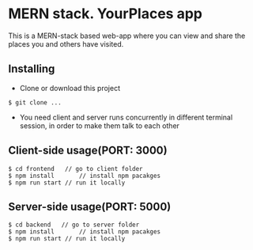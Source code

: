 # MERN stack. YourPlaces app

This is a MERN-stack based web-app where you can view and share the places you and others have visited.

## Installing
* Clone or download this project

```terminal
$ git clone ...
```
* You need client and server runs concurrently in different terminal session, in order to make them talk to each other

## Client-side usage(PORT: 3000)

```terminal
$ cd frontend   // go to client folder
$ npm install       // install npm pacakges
$ npm run start // run it locally
```

## Server-side usage(PORT: 5000)

```terminal
$ cd backend   // go to server folder
$ npm install       // install npm pacakges
$ npm run start // run it locally
```
